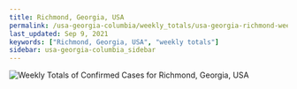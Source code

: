 ```yaml
---
title: Richmond, Georgia, USA
permalink: /usa-georgia-columbia/weekly_totals/usa-georgia-richmond-weekly_totals.html
last_updated: Sep 9, 2021
keywords: ["Richmond, Georgia, USA", "weekly totals"]
sidebar: usa-georgia-columbia_sidebar
---
```


![Weekly Totals of Confirmed Cases for Richmond, Georgia, USA](/covid_tracker/images/graphs/usa-georgia-richmond-weekly_totals_graph.png)
